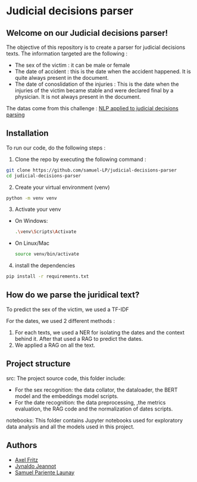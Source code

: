 # Judicial decisions parser

## Welcome on our Judicial decisions parser!

The objective of this repository is to create a parser for judicial decisions texts. 
The information targeted are the following :
- The sex of the victim : it can be male or female
- The date of accident : this is the date when the accident happened. It is quite always present in the document.
- The date of conoslidation of the injuries : This is the date when the injuries of the victim became stable and were declared final by a physician. It is not always present in the document.

The datas come from this challenge : [NLP applied to judicial decisions parsing](https://challengedata.ens.fr/participants/challenges/24/)

## Installation

To run our code, do the following steps : 

1. Clone the repo by executing the following command :

```bash
git clone https://github.com/samuel-LP/judicial-decisions-parser
cd judicial-decisions-parser
```

2. Create your virtual environment (venv) 

```bash
python -m venv venv
```

3. Activate your venv
- On Windows:

    ```bash
    .\venv\Scripts\Activate
    ```

- On Linux/Mac

    ```bash
    source venv/bin/activate
    ```

4. install the dependencies

```bash
pip install -r requirements.txt
```

## How do we parse the juridical text?

To predict the sex of the victim, we used a TF-IDF

For the dates, we used 2 different methods :
1. For each texts, we used a NER for isolating the dates and the context behind it. After that used a RAG to predict the dates.
2. We applied a RAG on all the text.

## Project structure

src: The project source code, this folder include:
- For the sex recognition: the data collator, the dataloader, the BERT model and the embeddings model scripts.
- For the date recognition: the data preprocessing, ,the metrics evaluation, the RAG code and the normalization of dates scripts.

notebooks: This folder contains Jupyter notebooks used for exploratory data analysis and all the models used in this project.

## Authors

- [Axel Fritz](https://github.com/AxelFritz2)
- [Jynaldo Jeannot](https://github.com/jeannoj99)
- [Samuel Pariente Launay](https://github.com/samuel-LP)
